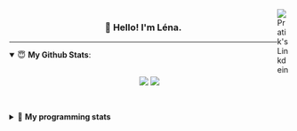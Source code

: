 <!--
<a href="https://twitter.com" target="_blank" rel="nofollow">
 <img align="right" alt="Pratik's Twitter" width="22px" src="https://cdn.jsdelivr.net/npm/simple-icons@v3/icons/twitter.svg" />
</a> 

-->
<a href="https://www.linkedin.com/in/lenagiacalone/" target="_blank" rel="nofollow">
 <img align="right" alt="Pratik's Linkdein" width="22px" src="https://cdn.jsdelivr.net/npm/simple-icons@v3/icons/linkedin.svg" />
</a>



<h3 align="center">👋 Hello! I'm Léna.</h3>

---

<!--
**lgiacalo/lgiacalo** is a ✨ _special_ ✨ repository because its `README.md` (this file) appears on your GitHub profile.

Here are some ideas to get you started:

- 🔭 I’m currently working on ...
- 🌱 I’m currently learning ...
- 👯 I’m looking to collaborate on ...
- 🤔 I’m looking for help with ...
- 💬 Ask me about ...
- 📫 How to reach me: ...
- 😄 Pronouns: ...
- ⚡ Fun fact: ...
-->

<details open>
 <summary> 😇 <b>My Github Stats</b>: </summary>
<br>
<p align = "center">
  <img src = "https://github-readme-stats.vercel.app/api?username=lgiacalo&show_icons=true&theme=nord" width="420">
  <img src = "https://github-readme-stats.vercel.app/api/top-langs/?username=lgiacalo&layout=compact&theme=nord">
</p>
 
<br>
<p align = "center">
  <imp src = "https://github-readme-stats.vercel.app/api/wakatime?username=lgiacalo&theme=nord">
</p>

</details>

<details>
 <summary>🤖 <b>My programming stats</b></summary>
 <br>
 
<!--START_SECTION:waka-->
![Code Time](http://img.shields.io/badge/Code%20Time-0%20secs-blue)

![Lines of code](https://img.shields.io/badge/From%20Hello%20World%20I%27ve%20Written-883%20Thousand%20lines%20of%20code-blue)

**🐱 My GitHub Data** 

> 🏆 94 Contributions in the Year 2022
 > 
> 📦 298.3 kB Used in GitHub's Storage 
 > 
> 🚫 Not Opted to Hire
 > 
> 📜 45 Public Repositories 
 > 
> 🔑 35 Private Repositories  
 > 
**I'm an Early 🐤** 

```text
🌞 Morning    85 commits     ██████░░░░░░░░░░░░░░░░░░░   26.98% 
🌆 Daytime    190 commits    ███████████████░░░░░░░░░░   60.32% 
🌃 Evening    40 commits     ███░░░░░░░░░░░░░░░░░░░░░░   12.7% 
🌙 Night      0 commits      ░░░░░░░░░░░░░░░░░░░░░░░░░   0.0%

```
📅 **I'm Most Productive on Thursday** 

```text
Monday       68 commits     █████░░░░░░░░░░░░░░░░░░░░   21.59% 
Tuesday      56 commits     ████░░░░░░░░░░░░░░░░░░░░░   17.78% 
Wednesday    69 commits     █████░░░░░░░░░░░░░░░░░░░░   21.9% 
Thursday     71 commits     █████░░░░░░░░░░░░░░░░░░░░   22.54% 
Friday       50 commits     ████░░░░░░░░░░░░░░░░░░░░░   15.87% 
Saturday     1 commits      ░░░░░░░░░░░░░░░░░░░░░░░░░   0.32% 
Sunday       0 commits      ░░░░░░░░░░░░░░░░░░░░░░░░░   0.0%

```


📊 **This Week I Spent My Time On** 

```text
⌚︎ Time Zone: Europe/Paris

💬 Programming Languages: 
JavaScript               23 hrs 46 mins      ███████████████████░░░░░░   78.49% 
Markdown                 3 hrs 32 mins       ███░░░░░░░░░░░░░░░░░░░░░░   11.69% 
JSON                     1 hr 38 mins        █░░░░░░░░░░░░░░░░░░░░░░░░   5.44% 
Other                    27 mins             ░░░░░░░░░░░░░░░░░░░░░░░░░   1.5% 
TypeScript               24 mins             ░░░░░░░░░░░░░░░░░░░░░░░░░   1.33%

🔥 Editors: 
VS Code                  30 hrs 17 mins      █████████████████████████   100.0%

🐱‍💻 Projects: 
augmentation_capital     14 hrs 59 mins      ████████████░░░░░░░░░░░░░   49.49% 
api-nodejs               11 hrs 1 min        █████████░░░░░░░░░░░░░░░░   36.41% 
madebyme                 2 hrs 1 min         █░░░░░░░░░░░░░░░░░░░░░░░░   6.68% 
api-server-nodejs        55 mins             ░░░░░░░░░░░░░░░░░░░░░░░░░   3.06% 
boilerplate-nodejs-mysql 18 mins             ░░░░░░░░░░░░░░░░░░░░░░░░░   1.04%

💻 Operating System: 
Mac                      30 hrs 17 mins      █████████████████████████   100.0%

```

**I Mostly Code in C** 

```text
C                        26 repos            ███████░░░░░░░░░░░░░░░░░░   31.33% 
JavaScript               17 repos            █████░░░░░░░░░░░░░░░░░░░░   20.48% 
HTML                     8 repos             ██░░░░░░░░░░░░░░░░░░░░░░░   9.64% 
Shell                    8 repos             ██░░░░░░░░░░░░░░░░░░░░░░░   9.64% 
C++                      4 repos             █░░░░░░░░░░░░░░░░░░░░░░░░   4.82%

```


**Timeline**

![Chart not found](https://raw.githubusercontent.com/lgiacalo/lgiacalo/main/charts/bar_graph.png) 


 Last Updated on 20/07/2022 12:15:52 UTC
<!--END_SECTION:waka-->

</details>
